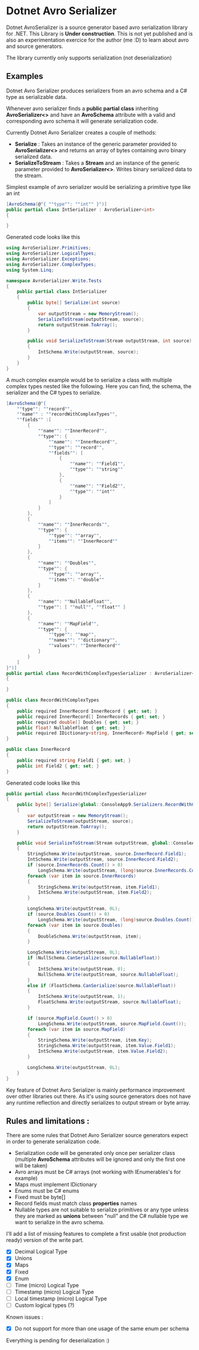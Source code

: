 # Dotnet Avro Serializer

Dotnet AvroSerializer is a source generator based avro serialization library for .NET. This Library is **Under construction**. This is not yet published and is also an experimentation exercice for the author (me :D) to learn about avro and source generators.

The library currently only supports serialization (not deserialization)

## Examples 

Dotnet Avro Serializer produces serializers from an avro schema and a C# type as serializable data.

Whenever avro serializer finds a **public partial class** inheriting **AvroSerializer<>** and have an **AvroSchema** attribute with a valid and corresponding avro schema it will generate serialization code. 

Currently Dotnet Avro Serializer creates a couple of methods: 

- **Serialize** : Takes an instance of the generic parameter provided to **AvroSerializer<>** and returns an array of bytes containing avro binary serialized data.
- **SerializeToStream** : Takes a **Stream** and an instance of the generic parameter provided to **AvroSerializer<>**. Writes binary serialized data to the stream. 

Simplest example of avro serializer would be serializing a primitive type like an int
```csharp
[AvroSchema(@"{ ""type"": ""int"" }")]
public partial class IntSerializer : AvroSerializer<int>
{

}
```
Generated code looks like this
```csharp
using AvroSerializer.Primitives;
using AvroSerializer.LogicalTypes;
using AvroSerializer.Exceptions;
using AvroSerializer.ComplexTypes;
using System.Linq;

namespace AvroSerializer.Write.Tests
{
    public partial class IntSerializer
    {
        public byte[] Serialize(int source)
        {
            var outputStream = new MemoryStream();
            SerializeToStream(outputStream, source);
            return outputStream.ToArray();
        }

        public void SerializeToStream(Stream outputStream, int source)
        {
            IntSchema.Write(outputStream, source);
        }
    }
}
```

A much complex example would be to serialize a class with multiple complex types nested like the following. Here you can find, the schema, the serializer and the C# types to serialize. 

```csharp
[AvroSchema(@"{
    ""type"": ""record"",
    ""name"" : ""recordWithComplexTypes"",
    ""fields"" :[
        {
            ""name"": ""InnerRecord"",
            ""type"": {
                ""name"": ""InnerRecord"",
                ""type"": ""record"",
                ""fields"": [
                    {
                        ""name"": ""Field1"",
                        ""type"": ""string""
                    },
                    {
                        ""name"": ""Field2"",
                        ""type"": ""int""
                    }
                ]
            } 
        },
        {
            ""name"": ""InnerRecords"",
            ""type"": {
                ""type"": ""array"",
                ""items"": ""InnerRecord""
            }
        },
        {
            ""name"": ""Doubles"",
            ""type"": {
                ""type"": ""array"",
                ""items"": ""double""
            }
        },
        {
            ""name"": ""NullableFloat"",
            ""type"": [ ""null"", ""float"" ]
        },
        {
            ""name"": ""MapField"",
            ""type"": {
                ""type"": ""map"",
                ""names"": ""dictionary"",
                ""values"": ""InnerRecord""
            }
        }
    ]
}")]
public partial class RecordWithComplexTypesSerializer : AvroSerializer<RecordWithComplexTypes>
{

}

public class RecordWithComplexTypes
{
    public required InnerRecord InnerRecord { get; set; }
    public required InnerRecord[] InnerRecords { get; set; }
    public required double[] Doubles { get; set; }
    public float? NullableFloat { get; set; }
    public required IDictionary<string, InnerRecord> MapField { get; set; }
}

public class InnerRecord
{
    public required string Field1 { get; set; }
    public int Field2 { get; set; }
}
```
Generated code looks like this
```csharp
public partial class RecordWithComplexTypesSerializer
{
    public byte[] Serialize(global::ConsoleApp9.Serializers.RecordWithComplexTypes source)
    {
        var outputStream = new MemoryStream();
        SerializeToStream(outputStream, source);
        return outputStream.ToArray();
    }

    public void SerializeToStream(Stream outputStream, global::ConsoleApp9.Serializers.RecordWithComplexTypes source)
    {
        StringSchema.Write(outputStream, source.InnerRecord.Field1);
        IntSchema.Write(outputStream, source.InnerRecord.Field2);
        if (source.InnerRecords.Count() > 0)
            LongSchema.Write(outputStream, (long)source.InnerRecords.Count());
        foreach (var item in source.InnerRecords)
        {
            StringSchema.Write(outputStream, item.Field1);
            IntSchema.Write(outputStream, item.Field2);
        }

        LongSchema.Write(outputStream, 0L);
        if (source.Doubles.Count() > 0)
            LongSchema.Write(outputStream, (long)source.Doubles.Count());
        foreach (var item in source.Doubles)
        {
            DoubleSchema.Write(outputStream, item);
        }

        LongSchema.Write(outputStream, 0L);
        if (NullSchema.CanSerialize(source.NullableFloat))
        {
            IntSchema.Write(outputStream, 0);
            NullSchema.Write(outputStream, source.NullableFloat);
        }
        else if (FloatSchema.CanSerialize(source.NullableFloat))
        {
            IntSchema.Write(outputStream, 1);
            FloatSchema.Write(outputStream, source.NullableFloat);
        }

        if (source.MapField.Count() > 0)
            LongSchema.Write(outputStream, source.MapField.Count());
        foreach (var item in source.MapField)
        {
            StringSchema.Write(outputStream, item.Key);
            StringSchema.Write(outputStream, item.Value.Field1);
            IntSchema.Write(outputStream, item.Value.Field2);
        }

        LongSchema.Write(outputStream, 0L);
    }
}
```

Key feature of Dotnet Avro Serializer is mainly performance improvement over other libraries out there. As it's using source generators does not have any runtime reflection and directly serializes to output stream or byte array.

## Rules and limitations :

There are some rules that Dotnet Avro Serializer source generators expect in order to generate serialization code. 

- Serialization code will be generated only once per serializer class (multiple **AvroSchema** attributes will be ignored and only the first one will be taken) 
- Avro arrays must be C# arrays (not working with IEnumerables's for example)
- Maps must implement IDictionary
- Enums must be C# enums
- Fixed must be byte[] 
- Record fields must match class **properties** names
- Nullable types are not suitable to serialize primitives or any type unless they are marked as **unions** between "null" and the C# nullable type we want to serialize in the avro schema.


I'll add a list of missing features to complete a first usable (not production ready) version of the write part. 

- [x] Decimal Logical Type
- [x] Unions
- [x] Maps
- [x] Fixed
- [x] Enum
- [ ] Time (micro) Logical Type
- [ ] Timestamp (micro) Logical Type
- [ ] Local timestamp (micro) Logical Type
- [ ] Custom logical types (?)

Known issues : 

- [x] Do not support for more than one usage of the same enum per schema

Everything is pending for deserialization :) 